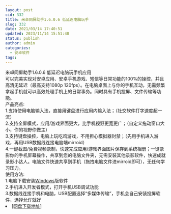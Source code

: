 ```yaml
---
layout: post
cid: 332
title: 米卓同屏助手1.6.0.6 低延迟电脑玩手
slug: 332
date: 2021/03/14 17:40:51
updated: 2023/11/14 15:51:40
status: publish
author: admin
categories: 
  - 安卓软件
tags: 
---
```



<div alt="潮男心博客 www.cnx0.com">
	<div>
		米卓同屏助手1.6.0.6 低延迟电脑玩手机应用
	</div>
	<div>
	</div>
	<div>
		可以完美实现对安卓应用、安卓手机游戏、短信等日常功能的100%的操控，并且高清无延迟（最高支持1080p 120fps）。在电脑桌面上与你的手机互动，无需频繁拿起手机就可以高效处理手机上的日常事务。同时具有手机投屏、文件传输等功能。
	</div>
	<div>
	</div>
	<div>
		产品亮点:
	</div>
	<div>
		1.支持使用电脑输入法，直接用键盘进行应用内输入法；（社交软件打字速度超一流）
	</div>
	<div>
		2.支持全屏模式，应用/游戏界面更大，比手机视野更宽更广；（自定义拖动窗口大小，你的视野你做主）
	</div>
	<div>
		3.支持键盘操控，电脑上玩吃鸡游戏，不用担心模拟器封禁；（先用手机进入游戏，再用USB数据线连接电脑端mirroid）
	</div>
	<div>
		4.一键截图/免费视频录制，快速完成应用/游戏界面图片保存到系统相册；一键录影你的手机屏幕操作，共享到您的电脑文件夹，无需安装其他录影软件，快速成就录影小达人。电脑文件快速共享到手机（拖拽电脑文件进mirroid即可），无任何学习压力。
	</div>
	<div>
	</div>
	<div>
		使用方法:
	</div>
	<div>
		1.电脑下载安装<a target="_blank" href="http://www.xinyun.org/" class="UBBWordLink">Windows</a>版软件
	</div>
	<div>
		2.手机进入开发者模式，打开手机USB调试功能
	</div>
	<div>
		3.数据线连接手机和电脑，USB配置选择“多媒体传输”，手机会自己安装投屏软件，选择允许就好
	</div>
	<li>
		<a href="https://cn.mirroid.com/cn/download?pl=pc" target="_blank">[网盘下载地址]</a>
	</li>
</div>